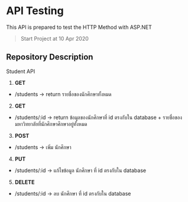 # API Testing
This API is prepared to test the HTTP Method with ASP.NET
> Start Project at 10 Apr 2020
## Repository Description
Student API
1. **GET** 
  * /students -> return รายชื่อของนักศึกษาทั้งหมด
2. **GET** 
  * /students/:id -> return ข้อมูลของนักศึกษาที่ id ตรงกับใน database + รายชื่อของมหาวิทยาลัยที่นักศึกษาศึกษาอยู่ทั้งหมด
3. **POST** 
  * /students -> เพิ่ม นักศึกษา
4. **PUT** 
  * /students/:id -> แก้ไขข้อมูล นักศึกษา ที่ id ตรงกับใน database
5. **DELETE** 
  * /students/:id -> ลบ นักศึกษา ที่ id ตรงกับใน database
